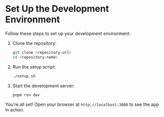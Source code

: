 # Set Up the Development Environment

Follow these steps to set up your development environment:

1. Clone the repository:
   ```bash
   git clone <repository-url>
   cd <repository-name>
   ```

2. Run the setup script:
   ```bash
   ./setup.sh
   ```

3. Start the development server:
   ```bash
   pnpm run dev
   ```

You’re all set! Open your browser at `http://localhost:3000` to see the app in action.
